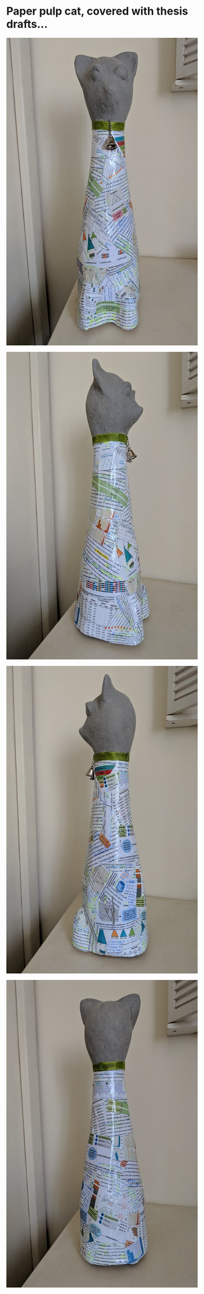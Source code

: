 
# Paper pulp cat, covered with thesis drafts...

<p align="center">
  <img width="605" height="807" src="IMG_20180704_092941_1.jpg">
</p>

<p align="center">
  <img width="605" height="807" src="IMG_20180704_093043.jpg">
</p>

<p align="center">
  <img width="605" height="807" src="IMG_20180704_093054.jpg">
</p>

<p align="center">
  <img width="605" height="807" src="IMG_20180704_093049.jpg">
</p>
